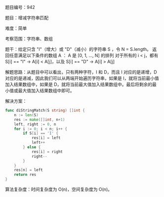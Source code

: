 题目编号：942

题目：增减字符串匹配

难度：简单

考察范围：字符串、数组

题干：给定只含 "I"（增大）或 "D"（减小）的字符串 S ，令 N = S.length。 
返回任意满足以下条件的数组 A ：
A 是 [0, 1, ..., N] 的排列
对于所有的 i < j，都有 S[i] == "I" -> A[i] < A[j]，以及 S[i] == "D" -> A[i] > A[j]

解题思路：从题目中可以看出，只有两种字符，I 和 D，而且 I 对应的是递增，D 对应的是递减，因此我们可以从两端开始遍历字符串，如果是 I，就将当前最小值加入结果数组中，如果是 D，就将当前最大值加入结果数组中。最后将剩余的最小值或最大值加入结果数组中即可。

解决方案：

```go
func diStringMatch(S string) []int {
    n := len(S)
    res := make([]int, n+1)
    left, right := 0, n
    for i := 0; i < n; i++ {
        if S[i] == 'I' {
            res[i] = left
            left++
        } else {
            res[i] = right
            right--
        }
    }
    res[n] = left
    return res
}
```

算法复杂度：时间复杂度为 O(n)，空间复杂度为 O(n)。